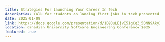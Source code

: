 ```yaml
---
title: Strategies For Launching Your Career In Tech
description: Talk for students on landing first jobs in tech presented at CUSEC 2025
date: 2025-01-09
link: https://docs.google.com/presentation/d/1B90uLEjvI5IgCqZ_5BNN9AkyId96BrCCDViljqGbagM/edit?slide=id.p#slide=id.p
location: Canadian University Software Engineering Conference 2025
featured: true
---
```

